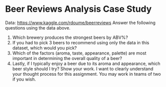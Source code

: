 # Beer Reviews Analysis Case Study


Data: https://www.kaggle.com/rdoume/beerreviews
Answer the following questions using the data above. 
1) Which brewery produces the strongest beers by ABV%?
2) If you had to pick 3 beers to recommend using only the data in this dataset, which would you pick?
3) Which of the factors (aroma, taste, appearance, palette) are most important in determining the overall quality of a beer?
4) Lastly, if I typically enjoy a beer due to its aroma and appearance, which beer style should I try?
Show your work. I want to clearly understand your thought process for this assignment. You may work in teams of two if you wish.
